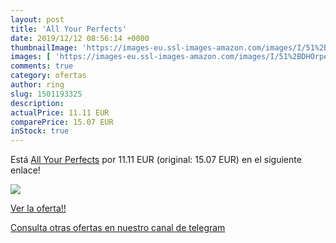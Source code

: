 ```yaml
---
layout: post
title: 'All Your Perfects'
date: 2019/12/12 08:56:14 +0000
thumbnailImage: 'https://images-eu.ssl-images-amazon.com/images/I/51%2BDHOrpeDL._SL200_.jpg'
images: [ 'https://images-eu.ssl-images-amazon.com/images/I/51%2BDHOrpeDL._SL200_.jpg' ]
comments: true
category: ofertas
author: ring
slug: 1501193325
description:
actualPrice: 11.11 EUR
comparePrice: 15.07 EUR
inStock: true
---
```


Está [All Your Perfects](https://www.amazon.com/dp/1501193325/?tag=redken08-20) por 11.11 EUR (original: 15.07 EUR) en el siguiente enlace!

[![](https://images-eu.ssl-images-amazon.com/images/I/51%2BDHOrpeDL._SL200_.jpg)](https://www.amazon.com/dp/1501193325/?tag=redken08-20)

[Ver la oferta!!](https://www.amazon.com/dp/1501193325/?tag=redken08-20)

[Consulta otras ofertas en nuestro canal de telegram](https://t.me/s/ofertas25)

